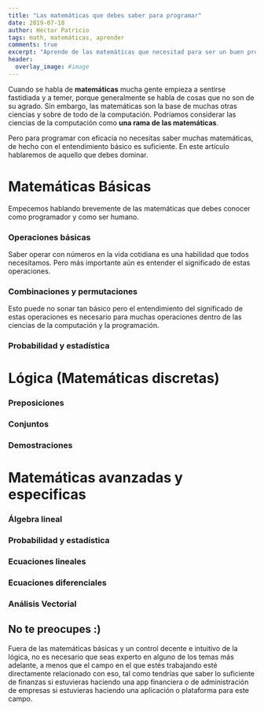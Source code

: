 ```yaml
---
title: "Las matemáticas que debes saber para programar"
date: 2019-07-18
author: Héctor Patricio
tags: math, matemáticas, aprender
comments: true
excerpt: "Aprende de las matemáticas que necesitad para ser un buen programador."
header:
  overlay_image: #image
---
```


Cuando se habla de **matemáticas** mucha gente empieza a sentirse fastidiada y a temer, porque generalmente se habla de cosas que no son de su agrado. Sin embargo, las matemáticas son la base de muchas otras ciencias y sobre de todo de la computación. Podríamos considerar las ciencias de la computación como **una rama de las matemáticas**.

Pero para programar con eficacia no necesitas saber muchas matemáticas, de hecho con el entendimiento básico es suficiente. En este artículo hablaremos de aquello que debes dominar.

# Matemáticas Básicas
Empecemos hablando brevemente de las matemáticas que debes conocer como programador y como ser humano.
### Operaciones básicas
Saber operar con números en la vida cotidiana es una habilidad que todos necesitamos. Pero más importante aún es entender el significado de estas operaciones.

### Combinaciones y permutaciones

Esto puede no sonar tan básico pero el entendimiento del significado de estas operaciones es necesario para muchas operaciones dentro de las ciencias de la computación y la programación.

### Probabilidad y estadística


# Lógica (Matemáticas discretas)

### Preposiciones
### Conjuntos
### Demostraciones

# Matemáticas avanzadas y especificas

### Álgebra lineal
### Probabilidad y estadística
### Ecuaciones lineales
### Ecuaciones diferenciales
### Análisis Vectorial

## No te preocupes :)

Fuera de las matemáticas básicas y un control decente e intuitivo de la lógica, no es necesario que seas experto en alguno de los temas más adelante, a menos que el campo en el que estés trabajando esté directamente relacionado con eso, tal
como tendrías que saber lo suficiente de finanzas si estuvieras haciendo una app financiera o de administración de empresas si estuvieras haciendo una aplicación o plataforma para este campo.
